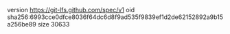 version https://git-lfs.github.com/spec/v1
oid sha256:6993cce0dfce8036f64dc6d8f9ad535f9839ef1d2de62152892a9b15a256be89
size 30633
